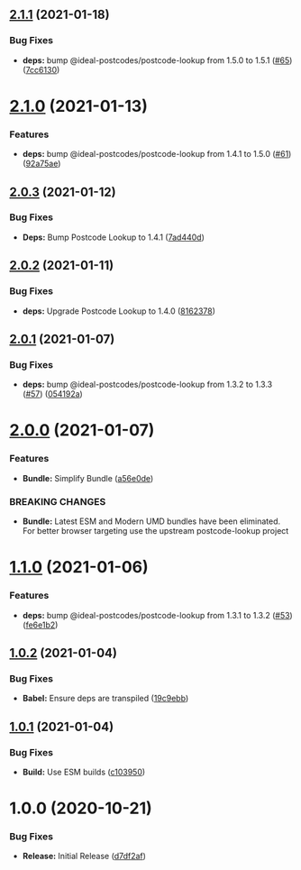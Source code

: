 ## [2.1.1](https://github.com/ideal-postcodes/postcode-lookup-bundled/compare/2.1.0...2.1.1) (2021-01-18)


### Bug Fixes

* **deps:** bump @ideal-postcodes/postcode-lookup from 1.5.0 to 1.5.1 ([#65](https://github.com/ideal-postcodes/postcode-lookup-bundled/issues/65)) ([7cc6130](https://github.com/ideal-postcodes/postcode-lookup-bundled/commit/7cc61309d95eb36e41eceb6cd2ee32c70b4ce996))

# [2.1.0](https://github.com/ideal-postcodes/postcode-lookup-bundled/compare/2.0.3...2.1.0) (2021-01-13)


### Features

* **deps:** bump @ideal-postcodes/postcode-lookup from 1.4.1 to 1.5.0 ([#61](https://github.com/ideal-postcodes/postcode-lookup-bundled/issues/61)) ([92a75ae](https://github.com/ideal-postcodes/postcode-lookup-bundled/commit/92a75aebdb3e70f8532b9cec5cae1858ce723b16))

## [2.0.3](https://github.com/ideal-postcodes/postcode-lookup-bundled/compare/2.0.2...2.0.3) (2021-01-12)


### Bug Fixes

* **Deps:** Bump Postcode Lookup to 1.4.1 ([7ad440d](https://github.com/ideal-postcodes/postcode-lookup-bundled/commit/7ad440dc28cd9984c98233f42e3c80482bf43083))

## [2.0.2](https://github.com/ideal-postcodes/postcode-lookup-bundled/compare/2.0.1...2.0.2) (2021-01-11)


### Bug Fixes

* **deps:** Upgrade Postcode Lookup to 1.4.0 ([8162378](https://github.com/ideal-postcodes/postcode-lookup-bundled/commit/81623789d198e1ac45f73c46923be816fd20626a))

## [2.0.1](https://github.com/ideal-postcodes/postcode-lookup-bundled/compare/2.0.0...2.0.1) (2021-01-07)


### Bug Fixes

* **deps:** bump @ideal-postcodes/postcode-lookup from 1.3.2 to 1.3.3 ([#57](https://github.com/ideal-postcodes/postcode-lookup-bundled/issues/57)) ([054192a](https://github.com/ideal-postcodes/postcode-lookup-bundled/commit/054192ad9b7e7ea24252372bcfe76ff91a69e8f1))

# [2.0.0](https://github.com/ideal-postcodes/postcode-lookup-bundled/compare/1.1.0...2.0.0) (2021-01-07)


### Features

* **Bundle:** Simplify Bundle ([a56e0de](https://github.com/ideal-postcodes/postcode-lookup-bundled/commit/a56e0de0fd78efe41a752eb7698282c6f09d2e66))


### BREAKING CHANGES

* **Bundle:** Latest ESM and Modern UMD bundles have been eliminated.
For better browser targeting use the upstream postcode-lookup project

# [1.1.0](https://github.com/ideal-postcodes/postcode-lookup-bundled/compare/1.0.2...1.1.0) (2021-01-06)


### Features

* **deps:** bump @ideal-postcodes/postcode-lookup from 1.3.1 to 1.3.2 ([#53](https://github.com/ideal-postcodes/postcode-lookup-bundled/issues/53)) ([fe6e1b2](https://github.com/ideal-postcodes/postcode-lookup-bundled/commit/fe6e1b2502cee94e42940cbc24ccd6b66e5ea305))

## [1.0.2](https://github.com/ideal-postcodes/postcode-lookup-bundled/compare/1.0.1...1.0.2) (2021-01-04)


### Bug Fixes

* **Babel:** Ensure deps are transpiled ([19c9ebb](https://github.com/ideal-postcodes/postcode-lookup-bundled/commit/19c9ebb054e6735cd82f4234be9f564ed44d20b2))

## [1.0.1](https://github.com/ideal-postcodes/postcode-lookup-bundled/compare/1.0.0...1.0.1) (2021-01-04)


### Bug Fixes

* **Build:** Use ESM builds ([c103950](https://github.com/ideal-postcodes/postcode-lookup-bundled/commit/c1039506dc95e763f881e5f360a111c4e337a3ef))

# 1.0.0 (2020-10-21)


### Bug Fixes

* **Release:** Initial Release ([d7df2af](https://github.com/ideal-postcodes/postcode-lookup-bundled/commit/d7df2af1e83873058f310d9790d332ec8ac013e8))
